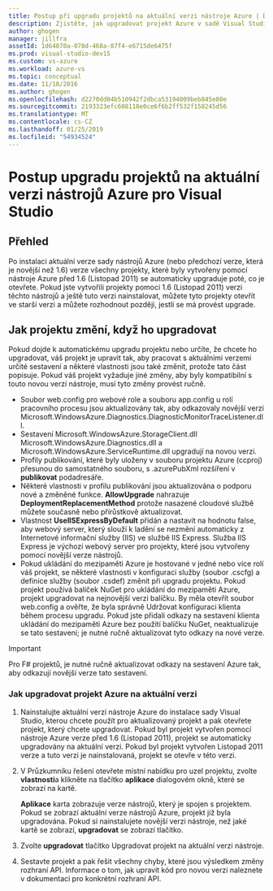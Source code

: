 ```yaml
---
title: Postup při upgradu projektů na aktuální verzi nástroje Azure | Dokumentace Microsoftu
description: Zjistěte, jak upgradovat projekt Azure v sadě Visual Studio na aktuální verzi nástroje Azure
author: ghogen
manager: jillfra
assetId: 1d64070a-078d-468a-87f4-e6715de6475f
ms.prod: visual-studio-dev15
ms.custom: vs-azure
ms.workload: azure-vs
ms.topic: conceptual
ms.date: 11/18/2016
ms.author: ghogen
ms.openlocfilehash: d2270dd04b510942f2dbca53194009beb845e80e
ms.sourcegitcommit: 2193323efc608118e0ce6f6b2ff532f158245d56
ms.translationtype: MT
ms.contentlocale: cs-CZ
ms.lasthandoff: 01/25/2019
ms.locfileid: "54934524"
---
```

# <a name="how-to-upgrade-projects-to-the-current-version-of-the-azure-tools-for-visual-studio"></a>Postup upgradu projektů na aktuální verzi nástrojů Azure pro Visual Studio
## <a name="overview"></a>Přehled
Po instalaci aktuální verze sady nástrojů Azure (nebo předchozí verze, která je novější než 1.6) verze všechny projekty, které byly vytvořeny pomocí nástroje Azure před 1.6 (Listopad 2011) se automaticky upgraduje poté, co je otevřete. Pokud jste vytvořili projekty pomocí 1.6 (Listopad 2011) verzi těchto nástrojů a ještě tuto verzi nainstalovat, můžete tyto projekty otevřít ve starší verzi a můžete rozhodnout později, jestli se má provést upgrade.

## <a name="how-your-project-changes-when-you-upgrade-it"></a>Jak projektu změní, když ho upgradovat
Pokud dojde k automatickému upgradu projektu nebo určíte, že chcete ho upgradovat, váš projekt je upravit tak, aby pracovat s aktuálními verzemi určité sestavení a některé vlastnosti jsou také změnit, protože tato část popisuje. Pokud váš projekt vyžaduje jiné změny, aby byly kompatibilní s touto novou verzí nástroje, musí tyto změny provést ručně.

* Soubor web.config pro webové role a souboru app.config u rolí pracovního procesu jsou aktualizovány tak, aby odkazovaly novější verzi Microsoft.WindowsAzure.Diagnostics.DiagnosticMonitorTraceListener.dll.
* Sestavení Microsoft.WindowsAzure.StorageClient.dll Microsoft.WindowsAzure.Diagnostics.dll a Microsoft.WindowsAzure.ServiceRuntime.dll upgradují na novou verzi.
* Profily publikování, které byly uloženy v souboru projektu Azure (ccproj) přesunou do samostatného souboru, s .azurePubXml rozšíření v **publikovat** podadresáře.
* Některé vlastnosti v profilu publikování jsou aktualizována o podporu nové a změněné funkce. **AllowUpgrade** nahrazuje **DeploymentReplacementMethod** protože nasazené cloudové službě můžete současně nebo přírůstkově aktualizovat.
* Vlastnost **UseIISExpressByDefault** přidán a nastavit na hodnotu false, aby webový server, který slouží k ladění se nezmění automaticky z Internetové informační služby (IIS) ve službě IIS Express. Služba IIS Express je výchozí webový server pro projekty, které jsou vytvořeny pomocí novější verze nástrojů.
* Pokud ukládání do mezipaměti Azure je hostované v jedné nebo více rolí váš projekt, se některé vlastnosti v konfiguraci služby (soubor .cscfg) a definice služby (soubor .csdef) změnit při upgradu projektu. Pokud projekt používá balíček NuGet pro ukládání do mezipaměti Azure, projekt upgradovat na nejnovější verzi balíčku. By měla otevřít soubor web.config a ověřte, že byla správně Udržovat konfiguraci klienta během procesu upgradu. Pokud jste přidali odkazy na sestavení klienta ukládání do mezipaměti Azure bez použití balíčku NuGet, neaktualizuje se tato sestavení; je nutné ručně aktualizovat tyto odkazy na nové verze.

> [!IMPORTANT]
> Pro F# projektů, je nutné ručně aktualizovat odkazy na sestavení Azure tak, aby odkazují novější verze tato sestavení.
>
>

### <a name="how-to-upgrade-an-azure-project-to-the-current-release"></a>Jak upgradovat projekt Azure na aktuální verzi
1. Nainstalujte aktuální verzi nástroje Azure do instalace sady Visual Studio, kterou chcete použít pro aktualizovaný projekt a pak otevřete projekt, který chcete upgradovat. Pokud byl projekt vytvořen pomocí nástroje Azure verze před 1.6 (Listopad 2011), projekt se automaticky upgradovány na aktuální verzi. Pokud byl projekt vytvořen Listopad 2011 verze a tuto verzi je nainstalovaná, projekt se otevře v této verzi.
2. V Průzkumníku řešení otevřete místní nabídku pro uzel projektu, zvolte **vlastnosti**a klikněte na tlačítko **aplikace** dialogovém okně, které se zobrazí na kartě.

    **Aplikace** karta zobrazuje verze nástrojů, který je spojen s projektem. Pokud se zobrazí aktuální verze nástrojů Azure, projekt již byla upgradována. Pokud si nainstalujete novější verzi nástroje, než jaké kartě se zobrazí, **upgradovat** se zobrazí tlačítko.
3. Zvolte **upgradovat** tlačítko Upgradovat projekt na aktuální verzi nástroje.
4. Sestavte projekt a pak řešit všechny chyby, které jsou výsledkem změny rozhraní API. Informace o tom, jak upravit kód pro novou verzi naleznete v dokumentaci pro konkrétní rozhraní API.

